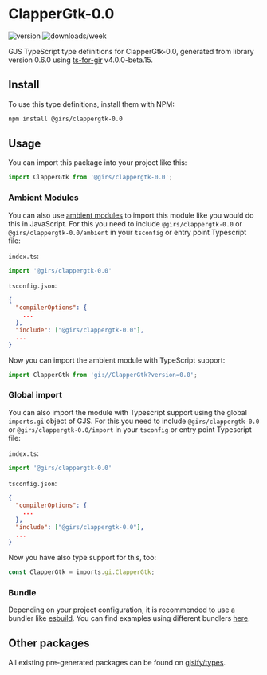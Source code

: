 
# ClapperGtk-0.0

![version](https://img.shields.io/npm/v/@girs/clappergtk-0.0)
![downloads/week](https://img.shields.io/npm/dw/@girs/clappergtk-0.0)


GJS TypeScript type definitions for ClapperGtk-0.0, generated from library version 0.6.0 using [ts-for-gir](https://github.com/gjsify/ts-for-gir) v4.0.0-beta.15.


## Install

To use this type definitions, install them with NPM:
```bash
npm install @girs/clappergtk-0.0
```

## Usage

You can import this package into your project like this:
```ts
import ClapperGtk from '@girs/clappergtk-0.0';
```

### Ambient Modules

You can also use [ambient modules](https://github.com/gjsify/ts-for-gir/tree/main/packages/cli#ambient-modules) to import this module like you would do this in JavaScript.
For this you need to include `@girs/clappergtk-0.0` or `@girs/clappergtk-0.0/ambient` in your `tsconfig` or entry point Typescript file:

`index.ts`:
```ts
import '@girs/clappergtk-0.0'
```

`tsconfig.json`:
```json
{
  "compilerOptions": {
    ...
  },
  "include": ["@girs/clappergtk-0.0"],
  ...
}
```

Now you can import the ambient module with TypeScript support: 

```ts
import ClapperGtk from 'gi://ClapperGtk?version=0.0';
```

### Global import

You can also import the module with Typescript support using the global `imports.gi` object of GJS.
For this you need to include `@girs/clappergtk-0.0` or `@girs/clappergtk-0.0/import` in your `tsconfig` or entry point Typescript file:

`index.ts`:
```ts
import '@girs/clappergtk-0.0'
```

`tsconfig.json`:
```json
{
  "compilerOptions": {
    ...
  },
  "include": ["@girs/clappergtk-0.0"],
  ...
}
```

Now you have also type support for this, too:

```ts
const ClapperGtk = imports.gi.ClapperGtk;
```

### Bundle

Depending on your project configuration, it is recommended to use a bundler like [esbuild](https://esbuild.github.io/). You can find examples using different bundlers [here](https://github.com/gjsify/ts-for-gir/tree/main/examples).

## Other packages

All existing pre-generated packages can be found on [gjsify/types](https://github.com/gjsify/types).

